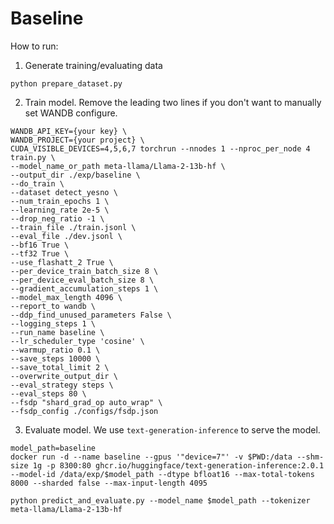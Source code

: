 # Baseline
How to run:

1. Generate training/evaluating data
```
python prepare_dataset.py
```

2. Train model. Remove the leading two lines if you don't want to manually set WANDB configure.
```
WANDB_API_KEY={your key} \
WANDB_PROJECT={your project} \
CUDA_VISIBLE_DEVICES=4,5,6,7 torchrun --nnodes 1 --nproc_per_node 4 train.py \
--model_name_or_path meta-llama/Llama-2-13b-hf \
--output_dir ./exp/baseline \
--do_train \
--dataset detect_yesno \
--num_train_epochs 1 \
--learning_rate 2e-5 \
--drop_neg_ratio -1 \
--train_file ./train.jsonl \
--eval_file ./dev.jsonl \
--bf16 True \
--tf32 True \
--use_flashatt_2 True \
--per_device_train_batch_size 8 \
--per_device_eval_batch_size 8 \
--gradient_accumulation_steps 1 \
--model_max_length 4096 \
--report_to wandb \
--ddp_find_unused_parameters False \
--logging_steps 1 \
--run_name baseline \
--lr_scheduler_type 'cosine' \
--warmup_ratio 0.1 \
--save_steps 10000 \
--save_total_limit 2 \
--overwrite_output_dir \
--eval_strategy steps \
--eval_steps 80 \
--fsdp "shard_grad_op auto_wrap" \
--fsdp_config ./configs/fsdp.json
```

3. Evaluate model. We use `text-generation-inference` to serve the model.
```
model_path=baseline
docker run -d --name baseline --gpus '"device=7"' -v $PWD:/data --shm-size 1g -p 8300:80 ghcr.io/huggingface/text-generation-inference:2.0.1 --model-id /data/exp/$model_path --dtype bfloat16 --max-total-tokens 8000 --sharded false --max-input-length 4095

python predict_and_evaluate.py --model_name $model_path --tokenizer meta-llama/Llama-2-13b-hf
```
